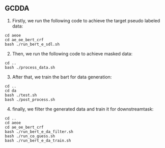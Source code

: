 ## GCDDA
1. Firstly, we run the following code to achieve the target pseudo labeled data:
```
cd aeoe
cd ae_oe_bert_crf
bash ./run_bert_e_sdl.sh
```
2. Then, we run the following code to achieve masked data:
```
cd ..
bash ./process_data.sh
```
3. After that, we train the bart for data generation:
```
cd ..
cd da
bash ./test.sh
bash ./post_process.sh
```
4. finally, we filter the generated data and train it for downstreamtask:
```
cd ..
cd aeoe
cd ae_oe_bert_crf
bash ./run_bert_e_da_filter.sh
bash ./run_co_guess.sh
bash ./run_bert_e_da_train.sh
```
